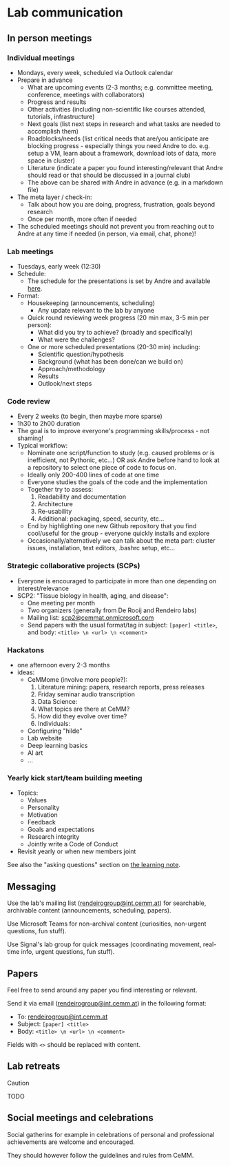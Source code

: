 # Lab communication

## In person meetings

### Individual meetings

- Mondays, every week, scheduled via Outlook calendar
- Prepare in advance
  - What are upcoming events (2-3 months; e.g. committee meeting, conference, meetings with collaborators)
  - Progress and results
  - Other activities (including non-scientific like courses attended, tutorials, infrastructure)
  - Next goals (list next steps in research and what tasks are needed to accomplish them)
  - Roadblocks/needs (list critical needs that are/you anticipate are blocking progress - especially things you need Andre to do. e.g. setup a VM, learn about a framework, download lots of data, more space in cluster)
  - Literature (indicate a paper you found interesting/relevant that Andre should read or that should be discussed in a journal club)
  - The above can be shared with Andre in advance (e.g. in a markdown file)
- The meta layer / check-in:
  - Talk about how you are doing, progress, frustration, goals beyond research
  - Once per month, more often if needed
- The scheduled meetings should not prevent you from reaching out to Andre at any time if needed (in person, via email, chat, phone)!

### Lab meetings

- Tuesdays, early week (12:30)
- Schedule:
  - The schedule for the presentations is set by Andre and available [here](https://cemmat.sharepoint.com/:x:/r/sites/rendeirolab/_layouts/15/Doc.aspx?sourcedoc=%7BCA81B64C-2577-459B-BCAB-89C6678B342B%7D).
- Format:
  - Housekeeping (announcements, scheduling)
    - Any update relevant to the lab by anyone
  - Quick round reviewing week progress (20 min max, 3-5 min per person):
    - What did you try to achieve? (broadly and specifically)
    - What were the challenges?
  - One or more scheduled presentations (20-30 min) including:
    - Scientific question/hypothesis
    - Background (what has been done/can we build on)
    - Approach/methodology
    - Results
    - Outlook/next steps

### Code review

- Every 2 weeks (to begin, then maybe more sparse)
- 1h30 to 2h00 duration
- The goal is to improve everyone's programming skills/process - not shaming!
- Typical workflow:
  - Nominate one script/function to study (e.g. caused problems or is inefficient, not Pythonic, etc...) OR ask Andre before hand to look at a repository to select one piece of code to focus on.
  - Ideally only 200-400 lines of code at one time
  - Everyone studies the goals of the code and the implementation
  - Together try to assess:
    1. Readability and documentation
    1. Architecture
    1. Re-usability
    1. Additional: packaging, speed, security, etc...
  - End by highlighting one new Github repository that you find cool/useful for the group - everyone quickly installs and explore
  - Occasionally/alternatively we can talk about the meta part: cluster issues, installation, text editors, .bashrc setup, etc...

### Strategic collaborative projects (SCPs)

- Everyone is encouraged to participate in more than one depending on interest/relevance
- SCP2: "Tissue biology in health, aging, and disease":
  - One meeting per month
  - Two organizers (generally from De Rooij and Rendeiro labs)
  - Mailing list: [scp2@cemmat.onmicrosoft.com](mailto:scp2@cemmat.onmicrosoft.com)
  - Send papers with the usual format/tag in subject: `[paper] <title>`, and body: `<title> \n <url> \n <comment>`

### Hackatons

- one afternoon every 2-3 months
- ideas:
  - CeMMome (involve more people?):
    1. Literature mining: papers, research reports, press releases
    1. Friday seminar audio transcription
    1. Data Science:
    1. What topics are there at CeMM?
    1. How did they evolve over time?
    1. Individuals:
  - Configuring "hilde"
  - Lab website
  - Deep learning basics
  - AI art
  - ...

### Yearly kick start/team building meeting

- Topics:
  - Values
  - Personality
  - Motivation
  - Feedback
  - Goals and expectations
  - Research integrity
  - Jointly write a Code of Conduct
- Revisit yearly or when new members joint

See also the "asking questions" section on [the learning note](learning.md).

## Messaging

Use the lab's mailing list ([rendeirogroup@int.cemm.at](rendeirogroup@int.cemm.at)) for searchable, archivable content (announcements, scheduling, papers).

Use Microsoft Teams for non-archival content (curiosities, non-urgent questions, fun stuff).

Use Signal's lab group for quick messages (coordinating movement, real-time info, urgent questions, fun stuff).

## Papers

Feel free to send around any paper you find interesting or relevant.

Send it via email ([rendeirogroup@int.cemm.at](mailto:rendeirogroup@int.cemm.at)) in the following format:

- To: [rendeirogroup@int.cemm.at](mailto:rendeirogroup@int.cemm.at)
- Subject: `[paper] <title>`
- Body: `<title> \n <url> \n <comment>`

Fields with `<>` should be replaced with content.

## Lab retreats

> [!CAUTION]
> TODO

## Social meetings and celebrations

Social gatherins for example in celebrations of personal and professional achievements are welcome and encouraged.

They should however follow the guidelines and rules from CeMM.

